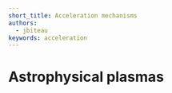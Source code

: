 ```yaml
---
short_title: Acceleration mechanisms
authors:
  - jbiteau
keywords: acceleration
---
```


Astrophysical plasmas
=============================================
